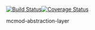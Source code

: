 [![Build Status](https://travis-ci.org/MFFbrokenSwing/mcmod-abstraction-layer.svg?branch=master)](https://travis-ci.org/MFFbrokenSwing/mcmod-abstraction-layer)[![Coverage Status](https://coveralls.io/repos/github/MFFbrokenSwing/mcmod-abstraction-layer/badge.svg?branch=master)](https://coveralls.io/github/MFFbrokenSwing/mcmod-abstraction-layer?branch=master)

mcmod-abstraction-layer
